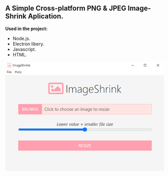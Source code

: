 ## A Simple Cross-platform PNG & JPEG Image-Shrink Aplication.

**Used in the project:**
* Node.js.
* Electron libery.
* Javascript.
* HTML.

<img src="assets/screenshot.PNG" width="500">
